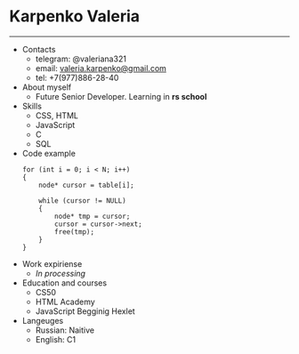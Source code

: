 # Karpenko Valeria
______________
* Contacts
    + telegram: @valeriana321
    + email: valeria.karpenko@gmail.com
    + tel: +7(977)886-28-40
* About myself
    + Future Senior Developer. Learning in **rs school**
* Skills
    + CSS, HTML
    + JavaScript
    + C
    + SQL
* Code example
    ```    
    for (int i = 0; i < N; i++)
    {
        node* cursor = table[i];

        while (cursor != NULL)
        {
            node* tmp = cursor;
            cursor = cursor->next;
            free(tmp);
        }
    }
    
    ```
* Work expiriense
    + *In processing*
* Education and courses
    + CS50
    + HTML Academy
    + JavaScript Begginig Hexlet
* Langeuges
    + Russian: Naitive
    + English: C1